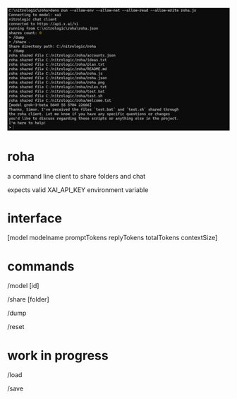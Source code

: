 ![roha session](roha2.png)

# roha

a command line client to share folders and chat

expects valid XAI_API_KEY environment variable

# interface

[model modelname promptTokens replyTokens totalTokens contextSize]

# commands

/model [id]

/share [folder]

/dump

/reset

# work in progress

/load

/save

